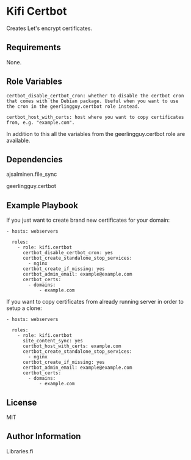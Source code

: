 Kifi Certbot
============

Creates Let's encrypt certificates.

Requirements
------------

None.

Role Variables
--------------

    certbot_disable_certbot_cron: whether to disable the certbot cron
    that comes with the Debian package. Useful when you want to use
    the cron in the geerlingguy.certbot role instead.

    certbot_host_with_certs: host where you want to copy certificates
    from, e.g. "example.com".

In addition to this all the variables from the geerlingguy.certbot
role are available.

Dependencies
------------

ajsalminen.file_sync

geerlingguy.certbot

Example Playbook
----------------

If you just want to create brand new certificates for your domain:

```
- hosts: webservers

  roles:
    - role: kifi.certbot
      certbot_disable_certbot_cron: yes
      certbot_create_standalone_stop_services:
        - nginx
      certbot_create_if_missing: yes
      certbot_admin_email: example@example.com
      certbot_certs:
        - domains:
            - example.com
```

If you want to copy certificates from already running server in order to setup a clone:

```
- hosts: webservers

  roles:
    - role: kifi.certbot
      site_content_sync: yes
      certbot_host_with_certs: example.com
      certbot_create_standalone_stop_services:
        - nginx
      certbot_create_if_missing: yes
      certbot_admin_email: example@example.com
      certbot_certs:
        - domains:
            - example.com
```

License
-------

MIT

Author Information
------------------

Libraries.fi
